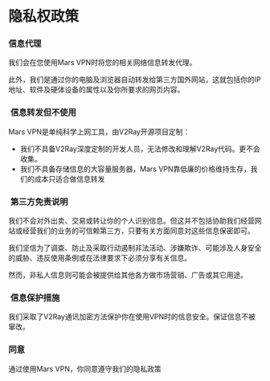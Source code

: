 # **隐私权政策**

### **信息代理**

我们会在您使用Mars VPN时将您的相关网络信息转发代理。

此外，我们是通过你的电脑及浏览器自动转发给第三方国外网站，这就包括你的IP地址、软件及硬体设备的属性以及你所要求的网页内容。

###  **信息转发但不使用**

Mars VPN是单纯科学上网工具，由V2Ray开源项目定制：

- 我们不具备V2Ray深度定制的开发人员，无法修改和理解V2Ray代码。更不会收集。
- 我们不具备存储信息的大容量服务器，Mars VPN靠低廉的价格维持生存，我们的成本只适合做信息转发
 
###  **第三方免责说明**

我们不会对外出卖、交易或转让你的个人识别信息。但这并不包括协助我们经营网站或经营我们的业务的可信赖第三方，只要有关方面同意对这些信息保密即可。

我们坚信为了调查、防止及采取行动遏制非法活动、涉嫌欺诈、可能涉及人身安全的威胁、违反使用条例或在法律要求下必须分享有关信息。

然而，非私人信息则可能会被提供给其他各方做市场营销、广告或其它用途。

###  **信息保护措施**

我们采取了V2Ray通讯加密方法保护你在使用VPN时的信息安全。保证信息不被窜改。

### **同意**
通过使用Mars VPN，你同意遵守我们的隐私政策
